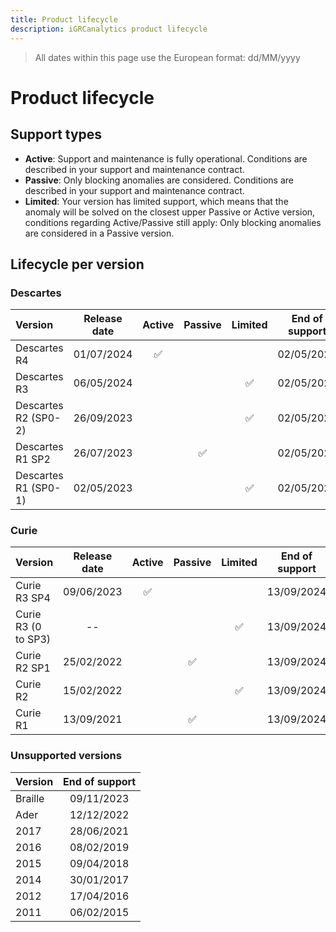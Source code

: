 ```yaml
---
title: Product lifecycle
description: iGRCanalytics product lifecycle
---
```


> All dates within this page use the European format: dd/MM/yyyy

# Product lifecycle

## Support types

- **Active**: Support and maintenance is fully operational. Conditions are described in your support and maintenance contract.  
- **Passive**: Only blocking anomalies are considered. Conditions are described in your support and maintenance contract.  
- **Limited**: Your version has limited support, which means that the anomaly will be solved on the closest upper Passive or Active version, conditions regarding Active/Passive still apply: Only blocking anomalies are considered in a Passive version.  

## Lifecycle per version

### Descartes

| Version              | Release date |       Active       |      Passive       |      Limited       | End of support |
| :------------------- | :----------: | :----------------: | :----------------: | :----------------: | :------------: |
| Descartes R4         |  01/07/2024  | :white_check_mark: |                    |                    |   02/05/2026   |
| Descartes R3         |  06/05/2024  |                    |                    | :white_check_mark: |   02/05/2026   |
| Descartes R2 (SP0-2) |  26/09/2023  |                    |                    | :white_check_mark: |   02/05/2026   |
| Descartes R1 SP2     |  26/07/2023  |                    | :white_check_mark: |                    |   02/05/2026   |
| Descartes R1 (SP0-1) |  02/05/2023  |                    |                    | :white_check_mark: |   02/05/2026   |

### Curie

| Version             | Release date |       Active       |      Passive       |      Limited       | End of support |
| :------------------ | :----------: | :----------------: | :----------------: | :----------------: | :------------: |
| Curie R3 SP4        |  09/06/2023  | :white_check_mark: |                    |                    |   13/09/2024   |
| Curie R3 (0 to SP3) |      --      |                    |                    | :white_check_mark: |   13/09/2024   |
| Curie R2 SP1        |  25/02/2022  |                    | :white_check_mark: |                    |   13/09/2024   |
| Curie R2            |  15/02/2022  |                    |                    | :white_check_mark: |   13/09/2024   |
| Curie R1            |  13/09/2021  |                    | :white_check_mark: |                    |   13/09/2024   |

### Unsupported versions

| Version | End of support |
| :------ | :------------: |
| Braille |   09/11/2023   |
| Ader    |   12/12/2022   |
| 2017    |   28/06/2021   |
| 2016    |   08/02/2019   |
| 2015    |   09/04/2018   |
| 2014    |   30/01/2017   |
| 2012    |   17/04/2016   |
| 2011    |   06/02/2015   |
